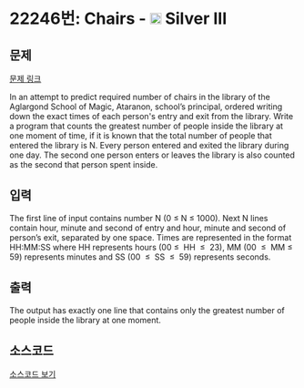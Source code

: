 # 22246번: Chairs - <img src="https://static.solved.ac/tier_small/8.svg" style="height:20px" /> Silver III

<!-- performance -->

<!-- 문제 제출 후 깃허브에 푸시를 했을 때 제출한 코드의 성능이 입력될 공간입니다.-->

<!-- end -->

## 문제

[문제 링크](https://boj.kr/22246)


<p>In an attempt to predict required number of chairs in the library of the Aglargond School of Magic, Ataranon, school’s principal, ordered writing down the exact times of each person's entry and exit from the library. Write a program that counts the greatest number of people inside the library at one moment of time, if it is known that the total number of people that entered the library is N. Every person entered and exited the library during one day. The second one person enters or leaves the library is also counted as the second that person spent inside.</p>



## 입력


<p>The first line of input contains number N (0&nbsp;≤&nbsp;N&nbsp;≤&nbsp;1000). Next N lines contain hour, minute and second of entry and hour, minute and second of person’s exit, separated by one space. Times are represented in the format HH:MM:SS where HH represents hours (00&nbsp;≤&nbsp; HH&nbsp; ≤&nbsp; 23), MM (00&nbsp; ≤&nbsp; MM ≤&nbsp; 59) represents minutes and SS (00&nbsp; ≤&nbsp; SS&nbsp; ≤&nbsp; 59) represents seconds.</p>



## 출력


<p>The output has exactly one line that contains only the greatest number of people inside the library at one moment.</p>



## 소스코드

[소스코드 보기](Chairs.py)